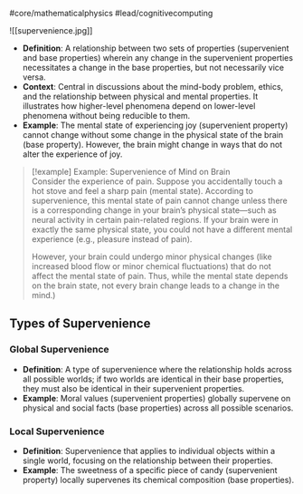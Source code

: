 #core/mathematicalphysics #lead/cognitivecomputing

![[supervenience.jpg]]

- **Definition**: A relationship between two sets of properties (supervenient and base properties) wherein any change in the supervenient properties necessitates a change in the base properties, but not necessarily vice versa.
- **Context**: Central in discussions about the mind-body problem, ethics, and the relationship between physical and mental properties. It illustrates how higher-level phenomena depend on lower-level phenomena without being reducible to them.
- **Example**: The mental state of experiencing joy (supervenient property) cannot change without some change in the physical state of the brain (base property). However, the brain might change in ways that do not alter the experience of joy.

> [!example]  Example: Supervenience of Mind on Brain  
> Consider the experience of pain. Suppose you accidentally touch a hot stove and feel a sharp pain (mental state). According to supervenience, this mental state of pain cannot change unless there is a corresponding change in your brain’s physical state—such as neural activity in certain pain-related regions. If your brain were in exactly the same physical state, you could not have a different mental experience (e.g., pleasure instead of pain).  
> 
> However, your brain could undergo minor physical changes (like increased blood flow or minor chemical fluctuations) that do not affect the mental state of pain. Thus, while the mental state depends on the brain state, not every brain change leads to a change in the mind.)

## Types of Supervenience

### Global Supervenience

- **Definition**: A type of supervenience where the relationship holds across all possible worlds; if two worlds are identical in their base properties, they must also be identical in their supervenient properties.
- **Example**: Moral values (supervenient properties) globally supervene on physical and social facts (base properties) across all possible scenarios.

### Local Supervenience

- **Definition**: Supervenience that applies to individual objects within a single world, focusing on the relationship between their properties.
- **Example**: The sweetness of a specific piece of candy (supervenient property) locally supervenes its chemical composition (base properties).
